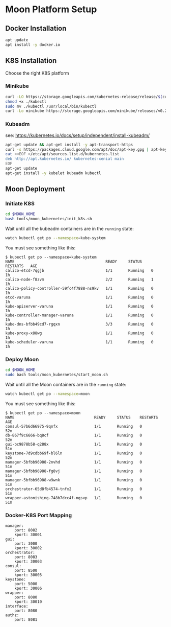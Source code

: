 # Moon Platform Setup
## Docker Installation
```bash
apt update
apt install -y docker.io
```

## K8S Installation
Choose the right K8S platform
### Minikube
```bash
curl -LO https://storage.googleapis.com/kubernetes-release/release/$(curl -s https://storage.googleapis.com/kubernetes-release/release/stable.txt)/bin/linux/amd64/kubectl
chmod +x ./kubectl
sudo mv ./kubectl /usr/local/bin/kubectl
curl -Lo minikube https://storage.googleapis.com/minikube/releases/v0.21.0/minikube-linux-amd64 && chmod +x minikube && sudo mv minikube /usr/local/bin/
```

### Kubeadm
see: https://kubernetes.io/docs/setup/independent/install-kubeadm/
```bash
apt-get update && apt-get install -y apt-transport-https
curl -s https://packages.cloud.google.com/apt/doc/apt-key.gpg | apt-key add -
cat <<EOF >/etc/apt/sources.list.d/kubernetes.list
deb http://apt.kubernetes.io/ kubernetes-xenial main
EOF
apt-get update
apt-get install -y kubelet kubeadm kubectl
```

## Moon Deployment
### Initiate K8S
```bash
cd $MOON_HOME
bash tools/moon_kubernetes/init_k8s.sh
```

Wait until all the kubeadm containers are in the `running` state:
```bash
watch kubectl get po --namespace=kube-system
```
    
You must see something like this:

    $ kubectl get po --namespace=kube-system
    NAME                                        READY     STATUS    RESTARTS   AGE
    calico-etcd-7qgjb                           1/1       Running   0          1h
    calico-node-f8zvm                           2/2       Running   1          1h
    calico-policy-controller-59fc4f7888-ns9kv   1/1       Running   0          1h
    etcd-varuna                                 1/1       Running   0          1h
    kube-apiserver-varuna                       1/1       Running   0          1h
    kube-controller-manager-varuna              1/1       Running   0          1h
    kube-dns-bfbb49cd7-rgqxn                    3/3       Running   0          1h
    kube-proxy-x88wg                            1/1       Running   0          1h
    kube-scheduler-varuna                       1/1       Running   0          1h


### Deploy Moon
```bash
cd $MOON_HOME
sudo bash tools/moon_kubernetes/start_moon.sh
```

Wait until all the Moon containers are in the `running` state:
```bash
watch kubectl get po --namespace=moon
```

You must see something like this:

    $ kubectl get po --namespace=moon
    NAME                                   READY     STATUS    RESTARTS   AGE
    consul-57b6d66975-9qnfx                1/1       Running   0          52m
    db-867f9c6666-bq8cf                    1/1       Running   0          52m
    gui-bc9878b58-q288x                    1/1       Running   0          51m
    keystone-7d9cdbb69f-bl6ln              1/1       Running   0          52m
    manager-5bfbb96988-2nvhd               1/1       Running   0          51m
    manager-5bfbb96988-fg8vj               1/1       Running   0          51m
    manager-5bfbb96988-w9wnk               1/1       Running   0          51m
    orchestrator-65d8fb4574-tnfx2          1/1       Running   0          51m
    wrapper-astonishing-748b7dcc4f-ngsvp   1/1       Running   0          51m
    
### Docker-K8S Port Mapping
```yamlex
manager:
    port: 8082
    kport: 30001
gui:
    port: 3000
    kport: 30002
orchestrator:
    port: 8083
    kport: 30003
consul:
    port: 8500
    kport: 30005
keystone:
    port: 5000
    kport: 30006
wrapper:
    port: 8080
    kport: 30010
interface:
    port: 8080
authz:
    port: 8081
```
